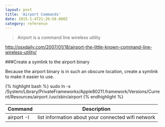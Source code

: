 ```yaml
---
layout: post
title: 'Airport Commands'
date: 2015-1-4T21:26:58.000Z
category: reference
---
```


> Airport is a command line wireless utility

http://osxdaily.com/2007/01/18/airport-the-little-known-command-line-wireless-utility/

###Create a symlink to the airport binary

Because the airport binary is in such an obscure location, create a symlink to make it easier to use.

{% highlight bash %}
sudo ln -s /System/Library/PrivateFrameworks/Apple80211.framework/Versions/Current/Resources/airport /usr/sbin/airport
{% endhighlight %}


| Command       | Description  |
| ------------- | -------------|
| airport -I         | list information about your connected wifi network |
